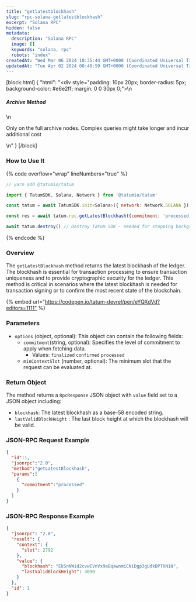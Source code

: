 ```yaml
---
title: "getlatestblockhash"
slug: "rpc-solana-getlatestblockhash"
excerpt: "Solana RPC"
hidden: false
metadata: 
  description: "Solana RPC"
  image: []
  keywords: "solana, rpc"
  robots: "index"
createdAt: "Wed Mar 06 2024 10:35:44 GMT+0000 (Coordinated Universal Time)"
updatedAt: "Tue Apr 02 2024 08:40:59 GMT+0000 (Coordinated Universal Time)"
---
```

[block:html]
{
  "html": "<div style=\"padding: 10px 20px; border-radius: 5px; background-color: #e6e2ff; margin: 0 0 30px 0;\">\n  <h5>Archive Method</h5>\n  <p>Only on the full archive nodes. Complex queries might take longer and incur additional cost</p>\n</div>"
}
[/block]


### How to Use It

{% code overflow="wrap" lineNumbers="true" %}

```javascript
// yarn add @tatumio/tatum

import { TatumSDK, Solana, Network } from '@tatumio/tatum'

const tatum = await TatumSDK.init<Solana>({ network: Network.SOLANA })

const res = await tatum.rpc.getLatestBlockhash({commitment: 'processed'})

await tatum.destroy() // Destroy Tatum SDK - needed for stopping background jobs
```

{% endcode %}

### Overview

The `getLatestBlockhash` method returns the latest blockhash of the ledger. The blockhash is essential for transaction processing to ensure transaction uniqueness and to provide cryptographic security for the ledger. This method is critical in scenarios where the latest blockhash is needed for transaction signing or to confirm the most recent state of the blockchain.

{% embed url="<https://codepen.io/tatum-devrel/pen/eYQXdVd?editors=1111"> %}

### Parameters

- `options` (object, optional): This object can contain the following fields:
  - `commitment`(string, optional): Specifies the level of commitment to apply when fetching data.
    - Values: `finalized` `confirmed` `processed`
  - `minContextSlot` (number, optional): The minimum slot that the request can be evaluated at.

### Return Object

The method returns a `RpcResponse` JSON object with `value` field set to a JSON object including:

- `blockhash`: The latest blockhash as a base-58 encoded string.
- `lastValidBlockHeight` : The last block height at which the blockhash will be valid.

### JSON-RPC Request Example

```json
{
  "id":1,
  "jsonrpc":"2.0",
  "method":"getLatestBlockhash",
  "params":[
    {
      "commitment":"processed"
    }
  ]
}
```

### JSON-RPC Response Example

```json
{
  "jsonrpc": "2.0",
  "result": {
    "context": {
      "slot": 2792
    },
    "value": {
      "blockhash": "EkSnNWid2cvwEVnVx9aBqawnmiCNiDgp3gUdkDPTKN1N",
      "lastValidBlockHeight": 3090
    }
  },
  "id": 1
}
```
